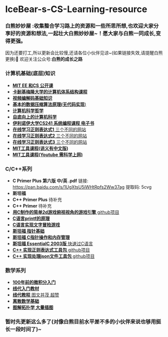 # IceBear-s-CS-Learning-resource

### 白熊妙妙屋 :收集整合学习路上的资源和一些所思所想,也欢迎大家分享好的资源和想法,一起壮大白熊妙妙屋~！愿大家与白熊一同成长,变得更强。
因为还要打工,所以更新会比较慢,还请各位小伙伴见谅~(如果链接失效,请提醒白熊更换):bear: 欢迎关注公众号:**白熊的成长之路**

### 计算机基础(底层)知识
- [**MIT EE 和CS 公开课**](https://ocw.mit.edu/courses/electrical-engineering-and-computer-science/)
- [**卡耐基梅隆大学的计算机体系结构课程**](https://www.bilibili.com/video/BV1PT4y1M7gM?from=search&seid=9393633591495439033)
- [**视频编解码基础知识**](https://github.com/leandromoreira/digital_video_introduction)
- [**基本的数据压缩算法原理(无代码实现**)](https://www.cs.cmu.edu/~guyb/realworld/compression.pdf)
- [**计算机科学哲学**](https://cse.buffalo.edu/~rapaport/Papers/phics.pdf)
- [**自底向上的计算机科学**](https://www.bottomupcs.com/index.xhtml)
- [**伊利诺伊大学CS241 系统编程课程 电子书**](http://cs241.cs.illinois.edu/coursebook/index.html)
- [**在线学习正则表达式1** 三个不同的网站](https://regexone.com/)
- [**在线学习正则表达式2** 三个不同的网站](https://regexcrossword.com/)
- [**在线学习正则表达式3** 三个不同的网站](https://ihateregex.io)
- [**MIT工具课程(讲义有中文版)**](https://missing-semester-cn.github.io/)
- [**MIT工具课程(Youtube 需科学上网)**](https://www.youtube.com/playlist?list=PLyzOVJj3bHQuloKGG59rS43e29ro7I57J)



### C/C++系列
- **C Primer Plus 第六版 中/英 .pdf**  链接: https://pan.baidu.com/s/1UgXtsU5iWHtRpfs2Ww37ag 提取码: 5cvg 
- **斯坦福**
- **C++ Primer Plus**   待补充
- **C++ Primer**   待补充
- [**用C制作的简单2d游戏俯视视角的游戏引擎** github项目](https://github.com/ryanpcmcquen/basque)
- [**C语言printf的原理**](https://www.maizure.org/projects/printf/index.html)
- [**C语言实现文字冒险游戏**](https://home.hccnet.nl/r.helderman/adventures/htpataic01.html)
- [**斯坦福 指针基础**](http://cslibrary.stanford.edu/106/)
- [**斯坦福 C指针操作和内存管理**](http://cslibrary.stanford.edu/102/)
- [**斯坦福 EssentialC 2003版** 快速过C语言](http://cslibrary.stanford.edu/101/)
- [**C++ 实现正则表达式工具包** github项目](https://github.com/hanickadot/compile-time-regular-expressions)
- [**C++ 实现处理json文件工具包** github项目](https://github.com/nlohmann/json)



### 数学系列
- [**100年前的微积分入门**](https://www.gutenberg.org/files/33283/33283-pdf.pdf)
- [**线代入门教材**](https://link.springer.com/book/10.1007/978-3-319-11080-6)
- [**线代教程** 图文并茂 超赞](http://textbooks.math.gatech.edu/ila/index.html)
- [**离散数学基础**](http://discrete.openmathbooks.org/dmoi3.html)
- [**图解拓扑学 大量插图**](https://calculus123.com/wiki/Topology_Illustrated)


### 暂时先更新这么多了(对像白熊目前水平差不多的小伙伴来说也够用挺长一段时间了)~
